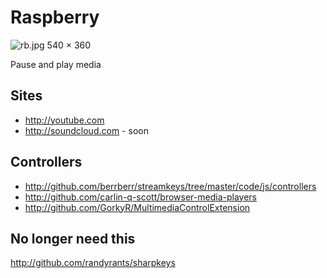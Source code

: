 Raspberry
=========================
![rb.jpg 540 × 360][hero]

Pause and play media

Sites
--------------------
- http://youtube.com
- http://soundcloud.com - soon

Controllers
-----------------------------------------------------------------------
- http://github.com/berrberr/streamkeys/tree/master/code/js/controllers
- http://github.com/carlin-q-scott/browser-media-players
- http://github.com/GorkyR/MultimediaControlExtension

No longer need this
--------------------------------------
http://github.com/randyrants/sharpkeys

[hero]:http://raw.githubusercontent.com/svnpenn/umber/master/webext/raspberry/rb.jpg
